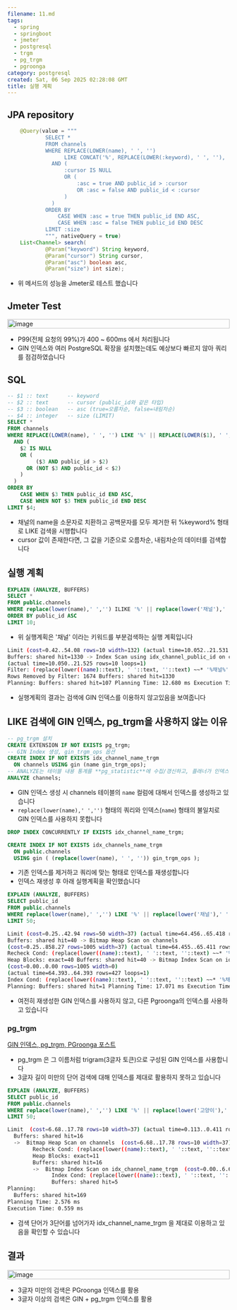 ```yaml
---
filename: 11.md
tags:
  - spring
  - springboot
  - jmeter
  - postgresql
  - trgm
  - pg_trgm
  - pgroonga
category: postgresql
created: Sat, 06 Sep 2025 02:28:08 GMT
title: 실행 계획
---
```


## JPA repository

```java
    @Query(value = """
            SELECT *
            FROM channels
            WHERE REPLACE(LOWER(name), ' ', '')
                  LIKE CONCAT('%', REPLACE(LOWER(:keyword), ' ', ''), '%')
              AND (
                  :cursor IS NULL
                  OR (
                      :asc = true AND public_id > :cursor
                      OR :asc = false AND public_id < :cursor
                  )
              )
            ORDER BY
                CASE WHEN :asc = true THEN public_id END ASC,
                CASE WHEN :asc = false THEN public_id END DESC
            LIMIT :size
            """, nativeQuery = true)
    List<Channel> search(
            @Param("keyword") String keyword,
            @Param("cursor") String cursor,
            @Param("asc") boolean asc,
            @Param("size") int size);
```

- 위 메서드의 성능을 Jmeter로 테스트 했습니다

## Jmeter Test

<p style="display:flex;justify-content:center">
  <img src="../../images/11/1.png" width="100%" alt="image"/>
</p>

- P99(전체 요청의 99%)가 400 ~ 600ms 에서 처리됩니다
- GIN 인덱스와 여러 PostgreSQL 확장을 설치했는데도 예상보다 빠르지 않아 쿼리를 점검하였습니다

## SQL

```sql
-- $1 :: text      -- keyword
-- $2 :: text      -- cursor (public_id와 같은 타입)
-- $3 :: boolean   -- asc (true=오름차순, false=내림차순)
-- $4 :: integer   -- size (LIMIT)
SELECT *
FROM channels
WHERE REPLACE(LOWER(name), ' ', '') LIKE '%' || REPLACE(LOWER($1), ' ', '') || '%'
  AND (
    $2 IS NULL
    OR (
         ($3 AND public_id > $2)
      OR (NOT $3 AND public_id < $2)
    )
  )
ORDER BY
    CASE WHEN $3 THEN public_id END ASC,
    CASE WHEN NOT $3 THEN public_id END DESC
LIMIT $4;
```

- 채널의 name을 소문자로 치환하고 공백문자를 모두 제거한 뒤 %keyword% 형태로 LIKE 검색을 시행합니다
- cursor 값이 존재한다면, 그 값을 기준으로 오름차순, 내림차순의 데이터를 검색합니다

## 실행 계획

```sql
EXPLAIN (ANALYZE, BUFFERS)
SELECT *
FROM public.channels
WHERE replace(lower(name),' ','') ILIKE '%' || replace(lower('채널'),' ','') || '%'
ORDER BY public_id ASC
LIMIT 10;
```

- 위 실행계획은 '채널' 이라는 키워드를 부분검색하는 실행 계획입니다

```bash
Limit (cost=0.42..54.08 rows=10 width=132) (actual time=10.052..21.531 rows=10 loops=1)
Buffers: shared hit=1330 -> Index Scan using idx_channel_public_id on channels (cost=0.42..5393.56 rows=1005 width=132)
(actual time=10.050..21.525 rows=10 loops=1)
Filter: (replace(lower((name)::text), ' '::text, ''::text) ~~* '%채널%'::text)
Rows Removed by Filter: 1674 Buffers: shared hit=1330
Planning: Buffers: shared hit=107 Planning Time: 12.680 ms Execution Time: 22.112 ms
```

- 실행계획의 결과는 검색에 GIN 인덱스를 이용하지 않고있음을 보여줍니다

## LIKE 검색에 GIN 인덱스, pg_trgm을 사용하지 않는 이유

```sql
-- pg_trgm 설치
CREATE EXTENSION IF NOT EXISTS pg_trgm;
-- GIN Index 생성, gin_trgm_ops 옵션
CREATE INDEX IF NOT EXISTS idx_channel_name_trgm
  ON channels USING gin (name gin_trgm_ops);
-- ANALYZE는 테이블 내용 통계를 **pg_statistic**에 수집/갱신하고, 플래너가 인덱스 사용 여부를 더 정확히 판단
ANALYZE channels;
```

- GIN 인덱스 생성 시 channels 테이블의 `name` 컬럼에 대해서 인덱스를 생성하고 있습니다
- `replace(lower(name),' ','')` 형태의 쿼리와 인덱스(`name`) 형태의 불일치로 GIN 인덱스를 사용하지 못합니다

```sql
DROP INDEX CONCURRENTLY IF EXISTS idx_channel_name_trgm;

CREATE INDEX IF NOT EXISTS idx_channels_name_trgm
  ON public.channels
  USING gin ( (replace(lower(name), ' ', '')) gin_trgm_ops );
```

- 기존 인덱스를 제거하고 쿼리에 맞는 형태로 인덱스를 재생성합니다
- 인덱스 재생성 후 아래 실행계획을 확인했습니다

```sql
EXPLAIN (ANALYZE, BUFFERS)
SELECT public_id
FROM public.channels
WHERE replace(lower(name),' ','') LIKE '%' || replace(lower('채널'),' ','') || '%'
LIMIT 50;
```

```bash
Limit (cost=0.25..42.94 rows=50 width=37) (actual time=64.456..65.418 rows=50 loops=1)
Buffers: shared hit=40 -> Bitmap Heap Scan on channels
(cost=0.25..858.27 rows=1005 width=37) (actual time=64.455..65.411 rows=50 loops=1)
Recheck Cond: (replace(lower((name)::text), ' '::text, ''::text) ~~* '%채널%'::text)
Heap Blocks: exact=40 Buffers: shared hit=40 -> Bitmap Index Scan on idx_channel_name_norm_pgroonga
(cost=0.00..0.00 rows=1005 width=0)
(actual time=64.393..64.393 rows=427 loops=1)
Index Cond: (replace(lower((name)::text), ' '::text, ''::text) ~~* '%채널%'::text)
Planning: Buffers: shared hit=1 Planning Time: 17.071 ms Execution Time: 69.417 ms
```

- 여전히 재생성한 GIN 인덱스를 사용하지 않고, 다른 Pgroonga의 인덱스를 사용하고 있습니다

### pg_trgm

[GIN 인덱스, pg_trgm, PGroonga 포스트](/post/10)

- pg_trgm 은 그 이름처럼 trigram(3글자 토큰)으로 구성된 GIN 인덱스를 사용합니다
- 3글자 길이 미만의 단어 검색에 대해 인덱스를 제대로 활용하지 못하고 있습니다

```sql
EXPLAIN (ANALYZE, BUFFERS)
SELECT public_id
FROM public.channels
WHERE replace(lower(name),' ','') LIKE '%' || replace(lower('고양이'),' ','') || '%'
LIMIT 50;
```

```bash
Limit  (cost=6.68..17.78 rows=10 width=37) (actual time=0.113..0.411 rows=50 loops=1)
  Buffers: shared hit=16
  ->  Bitmap Heap Scan on channels  (cost=6.68..17.78 rows=10 width=37) (actual time=0.111..0.405 rows=50 loops=1)
        Recheck Cond: (replace(lower((name)::text), ' '::text, ''::text) ~~* '%고양이%'::text)
        Heap Blocks: exact=11
        Buffers: shared hit=16
        ->  Bitmap Index Scan on idx_channel_name_trgm  (cost=0.00..6.68 rows=10 width=0) (actual time=0.072..0.073 rows=389 loops=1)
              Index Cond: (replace(lower((name)::text), ' '::text, ''::text) ~~* '%고양이%'::text)
              Buffers: shared hit=5
Planning:
  Buffers: shared hit=169
Planning Time: 2.576 ms
Execution Time: 0.559 ms
```

- 검색 단어가 3단어를 넘어가자 idx_channel_name_trgm 을 제대로 이용하고 있음을 확인할 수 있습니다

## 결과

<p style="display:flex;justify-content:center">
  <img src="../../images/11/2.png" width="100%" alt="image"/>
</p>

- 3글자 미만의 검색은 PGroonga 인덱스를 활용
- 3글자 이상의 검색은 GIN + pg_trgm 인덱스를 활용